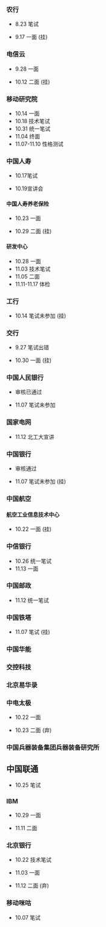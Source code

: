 ### 农行

+ 8.23 笔试

- 9.17 一面 (挂)

### 电信云

- 9.28 一面

- 10.12 二面  (挂)

### 移动研究院

- 10.14 一面
- 10.18 技术笔试
- 10.31 统一笔试
- 11.04 终面
- 11.07-11.10 性格测试

### 中国人寿

- 10.17笔试

- 10.19宣讲会

#### 中国人寿养老保险

- 10.23 一面

- 10.29 二面  (挂)

#### 研发中心

- 10.28 一面
- 11.03 技术笔试
- 11.05 二面
- 11.11-11.17 体检

### 工行

- 10.14 笔试未参加  (挂)

### 交行

- 9.27 笔试出错

- 10.30 一面  (挂)

### 中国人民银行

- 审核已通过

- 11.07 笔试未参加

### 国家电网

- 11.12 北工大宣讲

### 中国银行

- 审核通过

- 11.07 笔试未参加  (挂)

### 中国航空

#### 航空工业信息技术中心

- 10.22 一面  (挂)

### 中信银行

- 10.26 统一笔试
- 11.13 一面

### 中国邮政

- 11.12 统一笔试

### 中国铁塔

- 11.07 笔试 (挂)

### 中国华能

### 交控科技

### 北京易华录

### 中电太极

- 10.22 一面

- 10.23 二面 (弃)

### 中国兵器装备集团兵器装备研究所

## 中国联通

- 10.25 笔试

### IBM

- 10.29 一面

- 11.11 二面

### 北京银行

- 10.22 技术笔试

- 11.03 一面

- 11.12 二面 (弃)

### 移动咪咕

- 10.07 笔试



